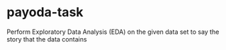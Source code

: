 # payoda-task

Perform Exploratory Data Analysis (EDA) on the given data set to say the story that the data contains
